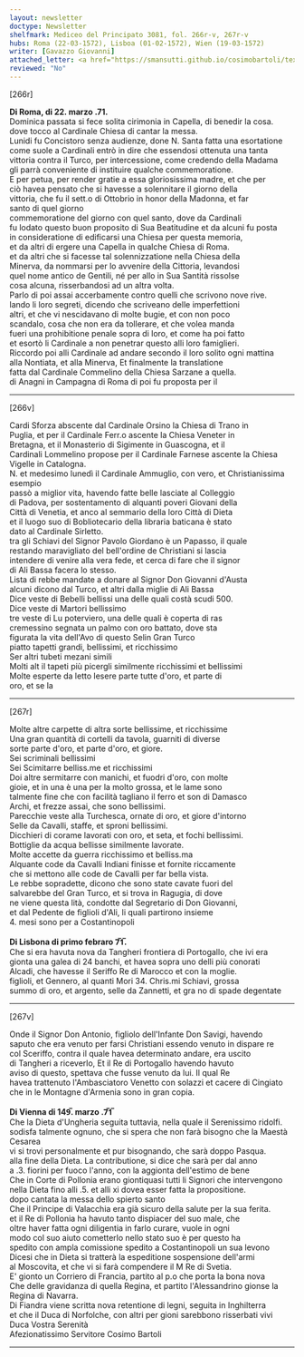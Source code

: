 ```yaml
---
layout: newsletter
doctype: Newsletter
shelfmark: Mediceo del Principato 3081, fol. 266r-v, 267r-v
hubs: Roma (22-03-1572), Lisboa (01-02-1572), Wien (19-03-1572)
writer: [Gavazzo Giovanni]
attached_letter: <a href="https://smansutti.github.io/cosimobartoli/texts/TBD/">TBD</a>
reviewed: "No"
---
```


[266r]  
  
  
<strong>Di Roma, di 22. marzo .71.</strong>  
Dominica passata si fece solita cirimonia in Capella, di benedir la cosa.  
dove tocco al Cardinale Chiesa di cantar la messa.  
Lunidi fu Concistoro senza audienze, done N. Santa fatta una esortatione  
come suole a Cardinali entrò in dire che essendosi ottenuta una tanta  
vittoria contra il Turco, per intercessione, come credendo della Madama  
gli parrà conveniente di instituire qualche commemoratione.  
E per petua, per render gratie a essa gloriosissima madre, et che per  
ciò havea pensato che si havesse a solennitare il giorno della  
vittoria, che fu il sett.o di Ottobrio in honor della Madonna, et far  
santo di quel giorno  
commemoratione del giorno con quel santo, dove da Cardinali  
fu lodato questo buon proposito di Sua Beatitudine et da alcuni fu posta  
in consideratione di edificarsi una Chiesa per questa memoria,  
et da altri di ergere una Capella in qualche Chiesa di Roma.  
et da altri che si facesse tal solennizzatione nella Chiesa della  
Minerva, da nommarsi per lo avvenire della Cittoria, levandosi  
quel nome antico de Gentili, né per allo in Sua Santità rissolse  
cosa alcuna, risserbandosi ad un altra volta.  
Parlo di poi assai accerbamente contro quelli che scrivono nove rive.  
lando li loro segreti, dicendo che scriveano delle imperfettioni  
altri, et che vi nescidavano di molte bugie, et con non poco  
scandalo, cosa che non era da tollerare, et che volea manda  
fueri una prohibitione penale sopra di loro, et come ha poi fatto  
et esortò li Cardinale a non penetrar questo alli loro famiglieri.  
Riccordo poi alli Cardinale ad andare secondo il loro solito ogni mattina  
alla Nontiata, et alla Minerva, Et finalmente la translatione  
fatta dal Cardinale Commelino della Chiesa Sarzane a quella.  
di Anagni in Campagna di Roma di poi fu proposta per il  
  
---  

[266v]  
  
  
Cardi Sforza abscente dal Cardinale Orsino la Chiesa di Trano in  
Puglia, et per il Cardinale Ferr.o ascente la Chiesa Veneter in  
Bretagna, et il Monasterio di Sigimente in Guascogna, et il  
Cardinali Lommelino propose per il Cardinale Farnese ascente la Chiesa  
Vigelle in Catalogna.  
N. et medesimo lunedì il Cardinale Ammuglio, con vero, et Christianissima esempio  
passò a miglior vita, havendo fatte belle lasciate al Colleggio  
di Padova, per sostentamento di alquanti poveri Giovani della  
Città di Venetia, et anco al semmario della loro Città di Dieta  
et il luogo suo di Bobliotecario della libraria baticana è stato  
dato al Cardinale Sirletto.  
tra gli Schiavi del Signor Pavolo Giordano è un Papasso, il quale  
restando maravigliato del bell'ordine de Christiani si lascia  
intendere di venire alla vera fede, et cerca di fare che il signor  
di Ali Bassa facera lo stesso.  
Lista di rebbe mandate a donare al Signor Don Giovanni d'Austa  
alcuni dicono dal Turco, et altri dalla miglie di Ali Bassa  
Dice veste di Bebelli bellissi una delle quali costà scudi 500.  
Dice veste di Martori bellissimo  
tre veste di Lu poterviero, una delle quali è coperta di ras  
cremessino segnata un palmo con oro battato, dove sta  
figurata la vita dell'Avo di questo Selin Gran Turco  
piatto tapetti grandi, bellissimi, et ricchissimo  
Ser altri tubeti mezani simili  
Molti alt il tapeti più picergli similmente ricchissimi et bellissimi  
Molte esperte da letto lesere parte tutte d'oro, et parte di  
oro, et se la  
  
---  

[267r]  
  
  
Molte altre carpette di altra sorte bellissime, et ricchissime  
Una gran quantità di cortelli da tavola, guarniti di diverse  
sorte parte d'oro, et parte d'oro, et giore.  
Sei scriminali bellissimi  
Sei Scimitarre belliss.me et ricchissimi  
Doi altre sermitarre con manichi, et fuodri d'oro, con molte  
gioie, et in una è una per la molto grossa, et le lame sono  
talmente fine che con facilità tagliano il ferro et son di Damasco  
Archi, et frezze assai, che sono bellissimi.  
Parecchie veste alla Turchesca, ornate di oro, et giore d'intorno  
Selle da Cavalli, staffe, et sproni bellissimi.  
Dicchieri di corame lavorati con oro, et seta, et fochi bellissimi.  
Bottiglie da acqua bellisse similmente lavorate.  
Molte accette da guerra ricchissimo et belliss.ma  
Alquante code da Cavalli Indiani finisse et fornite riccamente  
che si mettono alle code de Cavalli per far bella vista.  
Le rebbe sopradette, dicono che sono state cavate fuori del  
salvarebbe del Gran Turco, et si trova in Ragugia, di dove  
ne viene questa lità, condotte dal Segretario di Don Giovanni,  
et dal Pedente de figlioli d'Ali, li quali partirono insieme  
4. mesi sono per a Costantinopoli  
<br/><strong>Di Lisbona di primo febraro 7̅1̅.</strong>  
Che si era havuta nova da Tangheri frontiera di Portogallo, che ivi era  
gionta una galea di 24 banchi, et havea sopra uno delli più conorati  
Alcadi, che havesse il Seriffo Re di Marocco et con la moglie.  
figlioli, et Gennero, al quanti Mori 34. Chris.mi Schiavi, grossa  
summo di oro, et argento, selle da Zannetti, et gra no di spade degentate  
  
---  

[267v]  
  
  
Onde il Signor Don Antonio, figliolo dell'Infante Don Savigi, havendo  
saputo che era venuto per farsi Christiani essendo venuto in dispare re  
col Sceriffo, contra il quale havea determinato andare, era uscito  
di Tangheri a riceverlo, Et il Re di Portogallo havendo havuto  
aviso di questo, spettava che fusse venuto da lui. Il qual Re  
havea trattenuto l'Ambasciatoro Venetto con solazzi et cacere di Cingiato  
che in le Montagne d'Armenia sono in gran copia.  
<br/><strong>Di Vienna di 149̅. marzo .7̅1̅</strong>  
Che la Dieta d'Ungheria seguita tuttavia, nella quale il Serenissimo ridolfi.  
sodisfa talmente ognuno, che si spera che non farà bisogno che la Maestà Cesarea  
vi si trovi personalmente et pur bisognando, che sarà doppo Pasqua.  
alla fine della Dieta. La contributione, si dice che sarà per dal anno  
a .3. fiorini per fuoco l'anno, con la aggionta dell'estimo de bene  
Che in Corte di Pollonia erano giontiquasi tutti li Signori che intervengono  
nella Dieta fino alli .5. et alli xi dovea esser fatta la propositione.  
dopo cantata la messa dello spierto santo  
Che il Principe di Valacchia era già sicuro della salute per la sua ferita.  
et il Re di Pollonia ha havuto tanto dispiacer del suo male, che  
oltre haver fatta ogni diligentia in farlo curare, vuole in ogni  
modo col suo aiuto cometterlo nello stato suo è per questo ha  
spedito con ampla comissione spedito a Costantinopoli un sua levono  
Dicesi che in Dieta si tratterà la espeditione sospensione dell'armi  
al Moscovita, et che vi si farà compendere il M Re di Svetia.  
E' gionto un Corriero di Francia, partito al p.o che porta la bona nova  
Che delle gravidanza di quella Regina, et partito l'Alessandrino gionse la Regina di Navarra.  
Di Fiandra viene scritta nova retentione di legni, seguita in Inghilterra  
et che il Duca di Norfolche, con altri per gioni sarebbono risserbati vivi  
Duca Vostra Serenità  
Afezionatissimo Servitore Cosimo Bartoli  
  
---  

